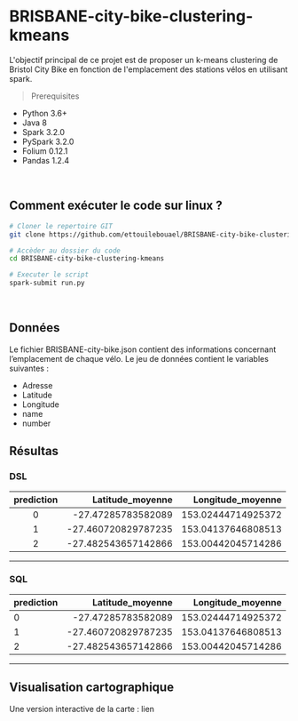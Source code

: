 # BRISBANE-city-bike-clustering-kmeans
L'objectif principal de ce projet est de proposer un k-means clustering de Bristol City Bike en fonction de l'emplacement des stations vélos en utilisant spark.


> Prerequisites
- Python 3.6+ 
- Java 8
- Spark 3.2.0
- PySpark 3.2.0
- Folium 0.12.1
- Pandas 1.2.4
<br>

## Comment exécuter le code sur linux ?
```sh
# Cloner le repertoire GIT
git clone https://github.com/ettouilebouael/BRISBANE-city-bike-clustering-kmeans.git

# Accèder au dossier du code
cd BRISBANE-city-bike-clustering-kmeans

# Executer le script
spark-submit run.py
```
<br>

## Données
Le fichier BRISBANE-city-bike.json  contient des informations concernant l’emplacement de chaque vélo. Le jeu de données contient le variables suivantes :
- Adresse
- Latitude
- Longitude
- name
- number


## Résultas
### DSL

|prediction|   Latitude_moyenne| Longitude_moyenne|
|:--------:|------------------:|-----------------:|
|         0| -27.47285783582089|153.02444714925372|
|         1|-27.460720829787235|153.04137646808513|
|         2|-27.482543657142866|153.00442045714286|
---------------------------------------------------


### SQL
|prediction|   Latitude_moyenne| Longitude_moyenne|
|:---------|------------------:|-----------------:|
|         0| -27.47285783582089|153.02444714925372|
|         1|-27.460720829787235|153.04137646808513|
|         2|-27.482543657142866|153.00442045714286|
---------------------------------------------------



## Visualisation cartographique

Une version interactive de la carte : lien



